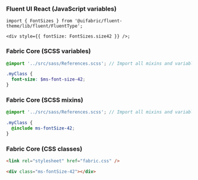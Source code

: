 ### Fluent UI React (JavaScript variables)

```tsx
import { FontSizes } from '@uifabric/fluent-theme/lib/fluent/FluentType';

<div style={{ fontSize: FontSizes.size42 }} />;
```

### Fabric Core (SCSS variables)

```scss
@import '../src/sass/References.scss'; // Import all mixins and variables.

.myClass {
  font-size: $ms-font-size-42;
}
```

### Fabric Core (SCSS mixins)

```scss
@import '../src/sass/References.scss'; // Import all mixins and variables.

.myClass {
  @include ms-fontSize-42;
}
```

### Fabric Core (CSS classes)

```html
<link rel="stylesheet" href="fabric.css" />

<div class="ms-fontSize-42"></div>
```

